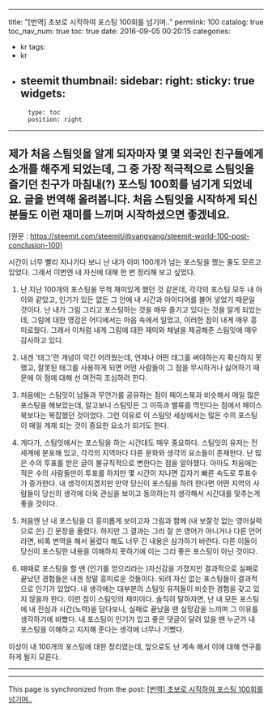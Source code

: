 
---
title: "[번역] 초보로 시작하여 포스팅 100회를 넘기며.."
permlink: 100
catalog: true
toc_nav_num: true
toc: true
date: 2016-09-05 00:20:15
categories:
- kr
tags:
- kr
- steemit
thumbnail: 
sidebar:
    right:
        sticky: true
widgets:
    -
        type: toc
        position: right
---


제가 처음 스팀잇을 알게 되자마자 몇 몇 외국인 친구들에게 소개를 해주게 되었는데, 그 중 가장 적극적으로 스팀잇을 즐기던 친구가 마침내(?) 포스팅 100회를 넘기게 되었네요. 글을 번역해 올려봅니다. 처음 스팀잇을 시작하게 되신 분들도 이런 재미를 느끼며 시작하셨으면 좋겠네요.
---------------------------------------------------------------------------------------------------------------------------------
[원문 : https://steemit.com/steemit/@yangyang/steemit-world-100-post-conclusion-100]

시간이 너무 빨리 지나가다 보니 난 내가 이미 100개가 넘는 포스팅을 했는 줄도 모르고 있었다. 그래서 이번엔 내 자신에 대해 한 번 정리해 보고 싶었다.

1. 난 지난 100개의 포스팅을 무척 재미있게 했던 것 같은데, 각각의 포스팅 모두 내 아이와 같았고, 인기가 있든 없든 그 안에 내 시간과 아이디어를 불어 넣었기 때문일 것이다. 난 내가 그림 그리고 포스팅하는 것을 매우 즐기고 있다는 것을 알게 되었는데, 그림에 대한 영감은 어디에서는 마음 속에서 일었고, 이러한 점이 내게 매우 흥미로웠다. 그래서 이처럼 내게 그림에 대한 재미와 채널을 제공해준 스팀잇에 매우 감사하고 있다. 

2. 내겐 '태그'란 개념이 약간 어려웠는데, 언제나 어떤 태그를 써야하는지 확신하지 못했고, 잘못된 태그를 사용하게 되면 어떤 사람들이 그 점을 무시하거나 싫어하기 때문에 이 점에 대해 선 여전히 조심하려 한다.

3. 처음에는 스팀잇이 남들과 무언가를 공유하는 점이 페이스북과 비슷해서 매일 많은 포스팅을 해보았는데, 알고보니 스팀잇은 그 이득과 밸류를 먹인다는 점에서 페이스북보다는 복잡했던 것이었다. 그런 이유로 이 스팀잇 세상에서는 많은 수의 포스팅이 매일 게재 되는 것이 중요한 요소가 되기도 한다.

4. 게다가, 스팀잇에서는 포스팅을 하는 시간대도 매우 중요하다. 스팀잇의 유저는 전 세계에 분포해 있고, 각각의 지역마다 다른 문화와 생각의 요소들이 존재한다. 난 많은 수의 투표를 받은 글이 불규칙적으로 변한다는 점을 알아챘다. 아마도 처음에는 적은 수의 사람들만이 투표를 하지만 몇 시간이 지나면 갑자기 빠른 속도로 투표수가 증가한다. 내 생각이지겠지만 만약 당신이 포스팅을 하려 한다면 어떤 지역의 사람들이 당신의 생각에 더욱 관심을 보이고 동의하는지 생각해서 시간대를 맞추는게 좋을 것이다.

5. 처음엔 난 내 포스팅을 더 흥미롭게 보이고자 그림과 함께 (내 보잘것 없는 영어실력으로 쓴) 긴 문장을 올렸다. 하지만 그 결과는 그리 잘 쓴 영어가 아니거나 다른 언어라면, 비록 번역을 해서 올렸다 해도 너무 긴 내용은 삼가하기 바란다. 다른 이들이 당신이 포스팅한 내용을 이해하지 못하기에 이는 그리 좋은 포스팅이 아닌 것이다.

6. 때때로 포스팅을 할 땐 (인기를 얻으리라는 )자신감을 가졌지만 결과적으로 실패로 끝났던 경험들은 내겐 정말 흥미로운 것들이다. 되려 자신 없는 포스팅들이 결과적으로 인기가 있었다. 내 생각에는 대부분의 스팀잇 유저들이 비슷한 경험을 갖고 있지 않을까 한다. 이런 점이 스팀잇의 재미이다. 솔직히 말하자면, 난 내 모든 포스팅에 내 진심과 시간(노력)을 담다보니, 실패로 끝났을 땐 실망감을 느끼며 그 이유를 생각하기에 바빴다. 내 포스팅이 인기가 있고 좋은 댓글이 달려 있을 땐 누군가 내 포스팅을 이해하고 지지해 준다는 생각에 너무나 기뻤다.

이상이 내 100개의 포스팅에 대한 정리였는데, 앞으로도 난 계속 해서 이에 대해 연구를 하게 될지 모른다.



----------------------------------------------------------------------------------------------------------------------------------------

- - -

This page is synchronized from the post: [[번역] 초보로 시작하여 포스팅 100회를 넘기며..](https://steemit.com/@jack8831/100)
